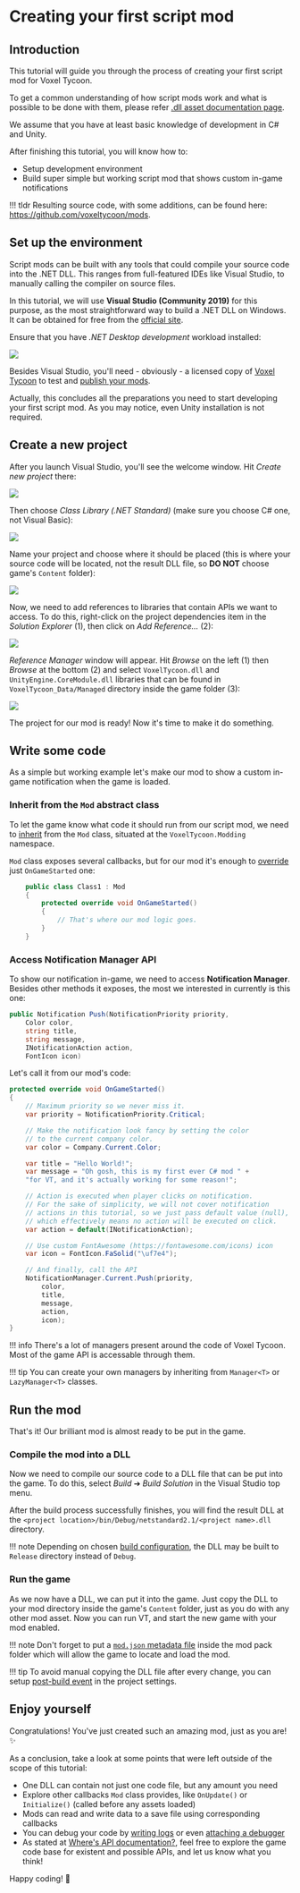 # Creating your first script mod

## Introduction

This tutorial will guide you through the process of creating your first script mod for Voxel Tycoon.

To get a common understanding of how script mods work and what is possible to be done with them, please refer [.dll asset documentation page](/assets/dll-asset).

We assume that you have at least basic knowledge of development in C# and Unity.

After finishing this tutorial, you will know how to:

* Setup development environment
* Build super simple but working script mod that shows custom in-game notifications

!!! tldr
    Resulting source code, with some additions, can be found here: https://github.com/voxeltycoon/mods.

## Set up the environment

Script mods can be built with any tools that could compile your source code into the .NET DLL. This ranges from full-featured IDEs like Visual Studio, to manually calling the compiler on source files.

In this tutorial, we will use **Visual Studio (Community 2019)** for this purpose, as the most straightforward way to build a .NET DLL on Windows. It can be obtained for free from the [official site](https://visualstudio.microsoft.com/vs/).

Ensure that you have *.NET Desktop development* workload installed:

![](/images/dll-mod-tutorial/dll-mod-tutorial-2-1.png)

Besides Visual Studio, you'll need - obviously - a licensed copy of [Voxel Tycoon](//voxeltycoon.xyz/buy) to test and [publish your mods](https://voxeltycoon.xyz/publish_your_mod).

Actually, this concludes all the preparations you need to start developing your first script mod. As you may notice, even Unity installation is not required.

## Create a new project

After you launch Visual Studio, you'll see the welcome window. Hit *Create new project* there:

![](/images/dll-mod-tutorial/dll-mod-tutorial-1.png)

Then choose *Class Library (.NET Standard)* (make sure you choose C# one, not Visual Basic):

![](/images/dll-mod-tutorial/dll-mod-tutorial-2.png)

Name your project and choose where it should be placed (this is where your source code will be located, not the result DLL file,  so **DO NOT** choose game's `Content` folder):

![](/images/dll-mod-tutorial/dll-mod-tutorial-3.png)

Now, we need to add references to libraries that contain APIs we want to access. To do this, right-click on the project dependencies item in the *Solution Explorer* (1), then click on *Add Reference...* (2):

![](/images/dll-mod-tutorial/dll-mod-tutorial-4.png)

*Reference Manager* window will appear. Hit *Browse* on the left (1) then *Browse* at the bottom (2) and select `VoxelTycoon.dll` and `UnityEngine.CoreModule.dll` libraries that can be found in `VoxelTycoon_Data/Managed` directory inside the game folder (3):

![](/images/dll-mod-tutorial/dll-mod-tutorial-5.png)

The project for our mod is ready! Now it's time to make it do something.

## Write some code

As a simple but working example let's make our mod to show a custom in-game notification when the game is loaded.

### Inherit from the `Mod` abstract class

To let the game know what code it should run from our script mod, we need to [inherit](https://docs.microsoft.com/en-us/dotnet/csharp/tutorials/inheritance) from the `Mod` class, situated at the `VoxelTycoon.Modding` namespace.

`Mod` class exposes several callbacks, but for our mod it's enough to [override](https://docs.microsoft.com/en-us/dotnet/csharp/language-reference/keywords/override) just `OnGameStarted` one:

```csharp
    public class Class1 : Mod
    {
        protected override void OnGameStarted()
        {
            // That's where our mod logic goes.
        }
    }
```

### Access Notification Manager API

To show our notification in-game, we need to access **Notification Manager**. Besides other methods it exposes, the most we interested in currently is this one:

```csharp
public Notification Push(NotificationPriority priority,
    Color color,
    string title,
    string message,
    INotificationAction action,
    FontIcon icon)
```

Let's call it from our mod's code:

```csharp
protected override void OnGameStarted()
{
    // Maximum priority so we never miss it.
    var priority = NotificationPriority.Critical;

    // Make the notification look fancy by setting the color
    // to the current company color.
    var color = Company.Current.Color;

    var title = "Hello World!";
    var message = "Oh gosh, this is my first ever C# mod " +
    "for VT, and it's actually working for some reason!";

    // Action is executed when player clicks on notification.
    // For the sake of simplicity, we will not cover notification
    // actions in this tutorial, so we just pass default value (null),
    // which effectively means no action will be executed on click.
    var action = default(INotificationAction);

    // Use custom FontAwesome (https://fontawesome.com/icons) icon
    var icon = FontIcon.FaSolid("\uf7e4");

    // And finally, call the API
    NotificationManager.Current.Push(priority,
        color,
        title,
        message,
        action,
        icon);
}
```

!!! info
    There's a lot of managers present around the code of Voxel Tycoon. Most of the game API is accessable through them.

!!! tip
    You can create your own managers by inheriting from `Manager<T>` or `LazyManager<T>` classes.

## Run the mod

That's it! Our brilliant mod is almost ready to be put in the game.

### Compile the mod into a DLL

Now we need to compile our source code to a DLL file that can be put into the game. To do this, select *Build* ➔ *Build Solution* in the Visual Studio top menu.

After the build process successfully finishes, you will find the result DLL at the `<project location>/bin/Debug/netstandard2.1/<project name>.dll` directory.

!!! note
    Depending on chosen [build configuration](https://docs.microsoft.com/en-us/visualstudio/debugger/how-to-set-debug-and-release-configurations?view=vs-2019), the DLL may be built to `Release` directory instead of `Debug`. 

### Run the game

As we now have a DLL, we can put it into the game. Just copy the DLL to your mod directory inside the game's `Content` folder, just as you do with any other mod asset. Now you can run VT, and start the new game with your mod enabled.

!!! note
    Don't forget to put a [`mod.json` metadata file](/guides/basics/mod.json) inside the mod pack folder which will allow the game to locate and load the mod.

!!! tip
    To avoid manual copying the DLL file after every change, you can setup [post-build event](https://docs.microsoft.com/en-us/visualstudio/ide/how-to-specify-build-events-csharp?view=vs-2019) in the project settings.

## Enjoy yourself

Congratulations! You've just created such an amazing mod, just as you are! ✨

As a conclusion, take a look at some points that were left outside of the scope of this tutorial:

* One DLL can contain not just one code file, but any amount you need
* Explore other callbacks `Mod` class provides, like `OnUpdate()` or `Initialize()` (called before any assets loaded)
* Mods can read and write data to a save file using corresponding callbacks
* You can debug your code by [writing logs](/guides/script-mods/debugging/writing-logs) or even [attaching a debugger](/guides/script-mods/debugging/attaching-a-debugger)
* As stated at [Where's API documentation?](/assets/dll-asset/#wheres-api-documentation), feel free to explore the game code base for existent and possible APIs, and let us know what you think!

Happy coding! 💜
